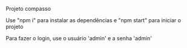 Projeto compasso

Use "npm i" para instalar as dependências e "npm start" para iniciar o projeto

Para fazer o login, use o usuário 'admin' e a senha 'admin'